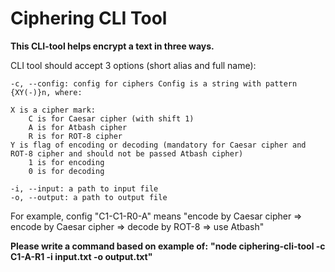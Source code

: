 # Ciphering CLI Tool

**This CLI-tool helps encrypt a text in three ways.**

CLI tool should accept 3 options (short alias and full name):

    -c, --config: config for ciphers Config is a string with pattern {XY(-)}n, where:

    X is a cipher mark:
        C is for Caesar cipher (with shift 1)
        A is for Atbash cipher
        R is for ROT-8 cipher
    Y is flag of encoding or decoding (mandatory for Caesar cipher and ROT-8 cipher and should not be passed Atbash cipher)
        1 is for encoding
        0 is for decoding

    -i, --input: a path to input file
    -o, --output: a path to output file

For example, config "C1-C1-R0-A" means "encode by Caesar cipher => encode by Caesar cipher => decode by ROT-8 => use Atbash"


**Please write a command based on example of:**
**"node ciphering-cli-tool -c C1-A-R1 -i input.txt -o output.txt"**
